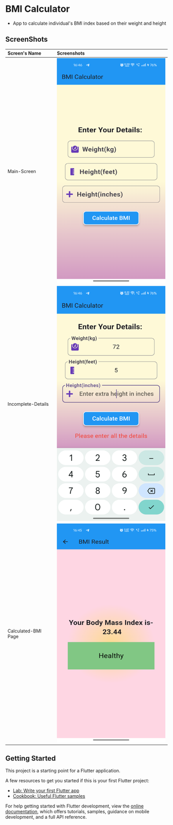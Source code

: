 # BMI Calculator

- App to calculate individual's BMI index based on their weight and height

## ScreenShots

| Screen's Name            | Screenshots                                                  |
|:-------------------------|:-------------------------------------------------------------|
| Main-Screen              | <img src="main_screen.png" width="350" height="700"> |
| Incomplete-Details       | <img src="incomplete_details.png" width="350" height="730"> |
| Calculated-BMI Page      | <img src="computed_bmi.png" width="350" height="680"> |

## Getting Started

This project is a starting point for a Flutter application.

A few resources to get you started if this is your first Flutter project:

- [Lab: Write your first Flutter app](https://docs.flutter.dev/get-started/codelab)
- [Cookbook: Useful Flutter samples](https://docs.flutter.dev/cookbook)

For help getting started with Flutter development, view the
[online documentation](https://docs.flutter.dev/), which offers tutorials,
samples, guidance on mobile development, and a full API reference.
